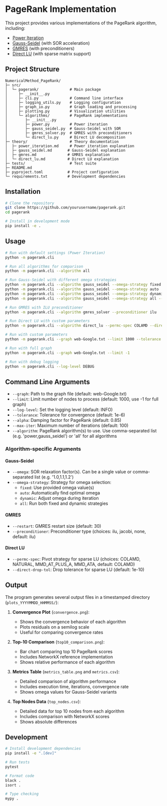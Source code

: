 # PageRank Implementation

This project provides various implementations of the PageRank algorithm, including:
- [Power Iteration](theory/power_iteration.md)
- [Gauss-Seidel](theory/gauss_seidel.md) (with SOR acceleration)
- [GMRES](theory/gmres.md) (with preconditioners)
- [Direct LU](theory/direct_lu.md) (with sparse matrix support)

## Project Structure

```
NumericalMethod_PageRank/
├─ src/
│  └─ pagerank/              # Main package
│     ├─ __init__.py
│     ├─ cli.py              # Command line interface
│     ├─ logging_utils.py    # Logging configuration
│     ├─ graph_io.py         # Graph loading and processing
│     ├─ plotting.py         # Visualization utilities
│     └─ algorithms/         # PageRank implementations
│        ├─ __init__.py
│        ├─ power.py         # Power iteration
│        ├─ gauss_seidel.py  # Gauss-Seidel with SOR
│        ├─ gmres_solver.py  # GMRES with preconditioners
│        └─ direct_lu.py     # Direct LU decomposition
├─ theory/                   # Theory documentation
│  ├─ power_iteration.md     # Power iteration explanation
│  ├─ gauss_seidel.md       # Gauss-Seidel explanation
│  ├─ gmres.md              # GMRES explanation
│  └─ direct_lu.md          # Direct LU explanation
├─ tests/                    # Test suite
├─ README.md
├─ pyproject.toml           # Project configuration
└─ requirements.txt         # Development dependencies
```

## Installation

```bash
# Clone the repository
git clone https://github.com/yourusername/pagerank.git
cd pagerank

# Install in development mode
pip install -e .
```

## Usage

```bash
# Run with default settings (Power Iteration)
python -m pagerank.cli

# Run all algorithms for comparison
python -m pagerank.cli --algorithm all

# Run Gauss-Seidel with different omega strategies
python -m pagerank.cli --algorithm gauss_seidel --omega-strategy fixed --omega 1.1
python -m pagerank.cli --algorithm gauss_seidel --omega-strategy auto
python -m pagerank.cli --algorithm gauss_seidel --omega-strategy dynamic
python -m pagerank.cli --algorithm gauss_seidel --omega-strategy all --omega 1.0,1.1,1.2

# Run GMRES with ILU preconditioner
python -m pagerank.cli --algorithm gmres_solver --preconditioner ilu

# Run Direct LU with custom parameters
python -m pagerank.cli --algorithm direct_lu --permc-spec COLAMD --direct-drop-tol 1e-10

# Run with custom parameters
python -m pagerank.cli --graph web-Google.txt --limit 1000 --tolerance 1e-7 --alpha 0.8

# Run with full graph
python -m pagerank.cli --graph web-Google.txt --limit -1

# Run with debug logging
python -m pagerank.cli --log-level DEBUG
```

## Command Line Arguments

- `--graph`: Path to the graph file (default: web-Google.txt)
- `--limit`: Limit number of nodes to process (default: 1000, use -1 for full graph)
- `--log-level`: Set the logging level (default: INFO)
- `--tolerance`: Tolerance for convergence (default: 1e-6)
- `--alpha`: Damping factor for PageRank (default: 0.85)
- `--max-iter`: Maximum number of iterations (default: 100)
- `--algorithm`: PageRank algorithm(s) to use. Use comma-separated list (e.g. 'power,gauss_seidel') or 'all' for all algorithms

### Algorithm-specific Arguments

#### Gauss-Seidel
- `--omega`: SOR relaxation factor(s). Can be a single value or comma-separated list (e.g. '1.0,1.1,1.2')
- `--omega-strategy`: Strategy for omega selection:
  - `fixed`: Use provided omega value(s)
  - `auto`: Automatically find optimal omega
  - `dynamic`: Adjust omega during iteration
  - `all`: Run both fixed and dynamic strategies

#### GMRES
- `--restart`: GMRES restart size (default: 30)
- `--preconditioner`: Preconditioner type (choices: ilu, jacobi, none, default: ilu)

#### Direct LU
- `--permc-spec`: Pivot strategy for sparse LU (choices: COLAMD, NATURAL, MMD_AT_PLUS_A, MMD_ATA, default: COLAMD)
- `--direct-drop-tol`: Drop tolerance for sparse LU (default: 1e-10)

## Output

The program generates several output files in a timestamped directory (`plots_YYYYMMDD_HHMMSS/`):

1. **Convergence Plot** (`convergence.png`):
   - Shows the convergence behavior of each algorithm
   - Plots residuals on a semilog scale
   - Useful for comparing convergence rates

2. **Top-10 Comparison** (`top10_comparison.png`):
   - Bar chart comparing top 10 PageRank scores
   - Includes NetworkX reference implementation
   - Shows relative performance of each algorithm

3. **Metrics Table** (`metrics_table.png` and `metrics.csv`):
   - Detailed comparison of algorithm performance
   - Includes execution time, iterations, convergence rate
   - Shows omega values for Gauss-Seidel variants

4. **Top Nodes Data** (`top_nodes.csv`):
   - Detailed data for top 10 nodes from each algorithm
   - Includes comparison with NetworkX scores
   - Shows absolute differences

## Development

```bash
# Install development dependencies
pip install -e ".[dev]"

# Run tests
pytest

# Format code
black .
isort .

# Type checking
mypy .
```